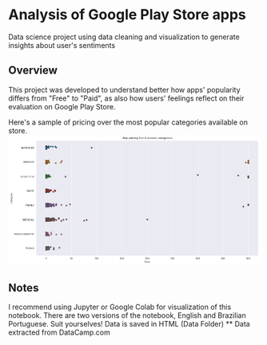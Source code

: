 # Analysis of Google Play Store apps
Data science project using data cleaning and visualization to generate insights about user's sentiments

## Overview
This project was developed to understand better how apps' popularity differs from "Free" to "Paid", as also how users' feelings reflect on their evaluation on Google Play Store.

Here's a sample of pricing over the most popular categories available on store.
![alt text](https://github.com/fernandodgl/androidmarketappanalysis/blob/main/pricing_across_categories.png)

## Notes
I recommend using Jupyter or Google Colab for visualization of this notebook. There are two versions of the notebook, English and Brazilian Portuguese. Suit yourselves!
Data is saved in HTML (Data Folder)
** Data extracted from DataCamp.com

